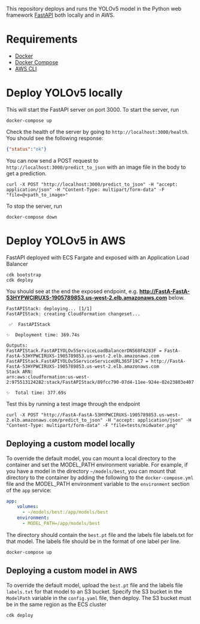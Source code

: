
This repository deploys and runs the YOLOv5 model in the Python web framework [FastAPI](https://fastapi.tiangolo.com/) both locally and in AWS.

# Requirements

- [Docker](https://docs.docker.com/get-docker/)
- [Docker Compose](https://docs.docker.com/compose/install/)
- [AWS CLI](https://docs.aws.amazon.com/cli/latest/userguide/cli-chap-install.html)

# Deploy YOLOv5 locally

This will start the FastAPI server on port 3000.  To start the server, run
```shell
docker-compose up
```

Check the health of the server by going to `http://localhost:3000/health`.  You should see the following response:

```json
{"status":"ok"}
```
 You can now send a POST request to `http://localhost:3000/predict_to_json` with an image file in the body to get a prediction.

```shell
curl -X POST "http://localhost:3000/predict_to_json" -H "accept: application/json" -H "Content-Type: multipart/form-data" -F "file=@<path_to_image>"
```
To stop the server, run

```shell
docker-compose down
```


# Deploy YOLOv5 in AWS

FastAPI deployed with ECS Fargate and exposed with an Application Load Balancer

```shell
cdk bootstrap
cdk deploy
```

You should see at the end the exposed endpoint, e.g. **http://FastA-FastA-53HYPWCIRUXS-1905789853.us-west-2.elb.amazonaws.com** below.


```shell
FastAPIStack: deploying... [1/1]
FastAPIStack: creating CloudFormation changeset...

 ✅  FastAPIStack

✨  Deployment time: 369.74s

Outputs:
FastAPIStack.FastAPIYOLOv5ServiceLoadBalancerDNS68FA283F = FastA-FastA-53HYPWCIRUXS-1905789853.us-west-2.elb.amazonaws.com
FastAPIStack.FastAPIYOLOv5ServiceServiceURL365F19C7 = http://FastA-FastA-53HYPWCIRUXS-1905789853.us-west-2.elb.amazonaws.com
Stack ARN:
arn:aws:cloudformation:us-west-2:975513124282:stack/FastAPIStack/89fcc790-07d4-11ee-924e-02e23803e407

✨  Total time: 377.69s
```

Test this by running a test image through the endpoint

```
curl -X POST "http://FastA-FastA-53HYPWCIRUXS-1905789853.us-west-2.elb.amazonaws.com/predict_to_json" -H "accept: application/json" -H "Content-Type: multipart/form-data" -F "file=tests/midwater.png"
```

## Deploying a custom model locally

To override the default model, you can mount a local directory to the container and set the MODEL_PATH environment variable.
For example, if you have a model in the directory `~/models/best`, you can mount that directory to the container by adding the following to the `docker-compose.yml` file
and the  MODEL_PATH environment variable to the `environment` section of the `app` service:
```yaml
app:
    volumes:
      - ~/models/best:/app/models/best
    environment:
      - MODEL_PATH=/app/models/best
```

The directory should contain the `best.pt` file and the labels file labels.txt for that model.
The labels file should be in the format of one label per line.

```shell
docker-compose up
```

## Deploying a custom model in AWS

To override the default model, upload the `best.pt` file and the labels file `labels.txt` for that model to an S3 bucket.
Specify the S3 bucket in the `ModelPath` variable in the `config.yaml` file, then deploy.
The S3 bucket must be in the same region as the ECS cluster

```shell
cdk deploy
```